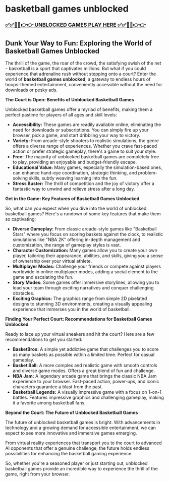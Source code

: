 # basketball games unblocked

### [✅✅🔴🔴👉👉 UNBLOCKED GAMES PLAY HERE ✅✅🔴🔴👉👉](https://topstoryindia.com)

##  Dunk Your Way to Fun: Exploring the World of Basketball Games Unblocked

The thrill of the game, the roar of the crowd, the satisfying swish of the net – basketball is a sport that captivates millions. But what if you could experience that adrenaline rush without stepping onto a court? Enter the world of **basketball games unblocked**, a gateway to endless hours of hoops-themed entertainment, conveniently accessible without the need for downloads or pesky ads.

**The Court is Open: Benefits of Unblocked Basketball Games**

Unblocked basketball games offer a myriad of benefits, making them a perfect pastime for players of all ages and skill levels:

* **Accessibility:** These games are readily available online, eliminating the need for downloads or subscriptions. You can simply fire up your browser, pick a game, and start dribbling your way to victory.
* **Variety:** From arcade-style shooters to realistic simulations, the genre offers a diverse range of experiences. Whether you crave fast-paced action or prefer strategic gameplay, there's a game to suit your style.
* **Free:** The majority of unblocked basketball games are completely free to play, providing an enjoyable and budget-friendly escape.
* **Educational Value:**  Many games, especially the simulation-based ones, can enhance hand-eye coordination, strategic thinking, and problem-solving skills, subtly weaving learning into the fun.
* **Stress Buster:** The thrill of competition and the joy of victory offer a fantastic way to unwind and relieve stress after a long day.

**Get in the Game: Key Features of Basketball Games Unblocked**

So, what can you expect when you dive into the world of unblocked basketball games? Here's a rundown of some key features that make them so captivating:

* **Diverse Gameplay:** From classic arcade-style games like "Basketball Stars" where you focus on scoring baskets against the clock, to realistic simulations like "NBA 2K" offering in-depth management and customization, the range of gameplay styles is vast.
* **Character Customization:**  Many games allow you to create your own player, tailoring their appearance, abilities, and skills, giving you a sense of ownership over your virtual athlete.
* **Multiplayer Modes:**  Challenge your friends or compete against players worldwide in online multiplayer modes, adding a social element to the game and escalating the fun.
* **Story Modes:** Some games offer immersive storylines, allowing you to lead your team through exciting narratives and conquer challenging obstacles.
* **Exciting Graphics:** The graphics range from simple 2D pixelated designs to stunning 3D environments, creating a visually appealing experience that immerses you in the world of basketball.

**Finding Your Perfect Court: Recommendations for Basketball Games Unblocked**

Ready to lace up your virtual sneakers and hit the court? Here are a few recommendations to get you started:

* **BasketBros:**  A simple yet addictive game that challenges you to score as many baskets as possible within a limited time. Perfect for casual gameplay.
* **Basket Ball:**  A more complex and realistic game with smooth controls and diverse game modes.  Offers a great blend of fun and challenge.
* **NBA Jam:**  A legendary arcade game that brings the classic NBA Jam experience to your browser.  Fast-paced action, power-ups, and iconic characters guarantee a blast from the past.
* **Basketball Legends:**  A visually impressive game with a focus on 1-on-1 battles.  Features impressive graphics and challenging gameplay, making it a favorite among basketball fans.

**Beyond the Court: The Future of Unblocked Basketball Games**

The future of unblocked basketball games is bright. With advancements in technology and a growing demand for accessible entertainment, we can expect to see more innovative and immersive games emerging. 

From virtual reality experiences that transport you to the court to advanced AI opponents that offer a genuine challenge, the future holds endless possibilities for enhancing the basketball gaming experience. 

So, whether you're a seasoned player or just starting out, unblocked basketball games provide an incredible way to experience the thrill of the game, right from your browser. 
